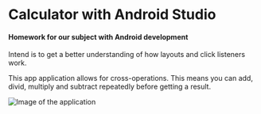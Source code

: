 # Calculator with Android Studio

#### Homework for our subject with Android development

Intend is to get a better understanding of how layouts and click listeners work.

This app application allows for cross-operations. This means you can add, divid, multiply and subtract repeatedly before getting a result.

![Image of the application](https://raw.githubusercontent.com/hakonschutt/calculator_android_studio/master/image_of_calc.png)